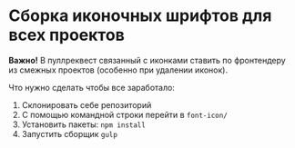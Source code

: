 # Сборка иконочных шрифтов для всех проектов

**Важно!**
В пуллреквест связанный с иконками ставить по фронтендеру из смежных проектов
(особенно при удалении иконок).

Что нужно сделать чтобы все заработало:

1) Склонировать себе репозиторий
2) С помощью командной строки перейти в ```font-icon/```
3) Установить пакеты: ```npm install```
4) Запустить сборщик ```gulp```